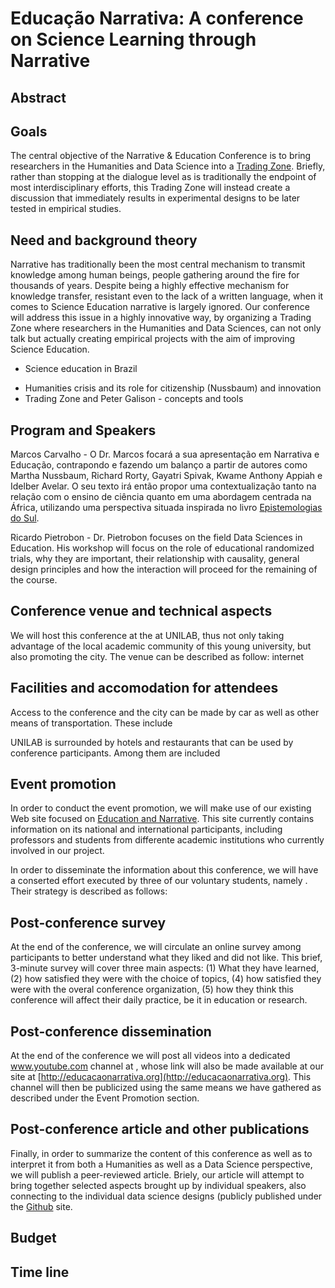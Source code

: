 # Educação Narrativa: A conference on Science Learning through Narrative

## Abstract
<!-- write at the end -->

<!-- change data science por ciencias empiricas -->

<!--

http://www.amazon.com.br/Politicamente-Incorreto-Filosofia-FELIPE-POND%C3%89-ebook/dp/B00AJ6P76M/ref=sr_1_1?ie=UTF8&qid=1402062235&sr=8-1&keywords=Guia+Politicamente+Incorreto+da+Filosofia

http://www.ces.uc.pt/bss/documentos/Para_alem_do_pensamento_abissal_RCCS78.PDF ecologia de saberes

http://www.boaventuradesousasantos.pt/documentos/fsm.pdf

william james - amazon was out of context

blog posts humanities - lente mundo

maestro monza calabar - https://www.youtube.com/watch?v=fcEjM8dLQI4

empiricas boaventura de sousa santos

nilma gomes - intelectuais negros no brasil livro santos capitulo 12

borges e william james - realismo fantastico equivalente a pluralismo, biblioteca de babel

boaventura - acesso maior ciencia

trocar ciencia de dados por ciencias empiricas

-->

## Goals
  
The central objective of the Narrative & Education Conference is to bring researchers in the Humanities and Data Science into a [Trading Zone](http://en.wikipedia.org/wiki/Trading_zones). Briefly, rather than stopping at the dialogue level as is traditionally the endpoint of most interdisciplinary efforts, this Trading Zone will instead create a discussion that immediately results in experimental designs to be later tested in empirical studies. 

<!-- cite personalizedlearningconsortium.org -->

## Need and background theory

Narrative has traditionally been the most central mechanism to transmit knowledge among human beings, people gathering around the fire for thousands of years. Despite being a highly effective mechanism for knowledge transfer, resistant even to the lack of a written language, when it comes to Science Education narrative is largely ignored. Our conference will address this issue in a highly innovative way, by organizing a Trading Zone where researchers in the Humanities and Data Sciences, can not only talk but actually creating empirical projects with the aim of improving Science Education.

* Science education in Brazil

<!-- Marcos to write about topics below -->
* Humanities crisis and its role for citizenship (Nussbaum) and innovation
* Trading Zone and Peter Galison - concepts and tools




## Program and Speakers

Marcos Carvalho - O Dr. Marcos focará a sua apresentação em Narrativa e Educação, contrapondo e fazendo um balanço a partir de autores como Martha Nussbaum, Richard Rorty, Gayatri Spivak, Kwame Anthony Appiah e Idelber Avelar. O seu texto irá então propor uma contextualização tanto na relação com o ensino de ciência quanto em uma abordagem centrada na África, utilizando uma perspectiva situada inspirada no livro [Epistemologias do Sul]().

Ricardo Pietrobon - Dr. Pietrobon focuses on the field Data Sciences in Education. His workshop will focus on the role of educational randomized trials, why they are important, their relationship with causality, general design principles and how the interaction will proceed for the remaining of the course.



## Conference venue and technical aspects

We will host this conference at the <!-- ref --> at UNILAB, thus not only taking advantage of the local academic community of this young university, but also promoting the city. The venue can be described as follow: <!-- Marcos, por favor acrescente detalhes onde você planeja realizar -->
internet

## Facilities and accomodation for attendees

Access to the conference and the city can be made by car as well as other means of transportation. These include <!-- Marcos, por favor adicione -->

UNILAB is surrounded by hotels and restaurants that can be used by conference participants. Among them are included <!-- Marcos, por favor adicione -->



## Event promotion

In order to conduct the event promotion, we will make use of our existing Web site focused on [Education and Narrative](http://educacaonarrativa.org). This site currently contains information on its national and international participants, including professors and students from differente academic institutions who currently involved in our project. 

In order to disseminate the information about this conference, we will have a conserted effort executed by three of our voluntary students, namely <!-- Marcos, adicionar nomes-->. Their strategy is described as follows:

<!-- add strategy -->



## Post-conference survey

At the end of the conference, we will circulate an online survey among participants to better understand what they liked and did not like. This brief, 3-minute survey will cover three main aspects: (1) What they have learned, (2) how satisfied they were with the choice of topics, (4) how satisfied they were with the overal conference organization, (5) how they think this conference will affect their daily practice, be it in education or research.


## Post-conference dissemination

At the end of the conference we will post all videos into a dedicated www.youtube.com channel at <!-- add link -->, whose link will also be made available at our site at [http://educacaonarrativa.org](http://educacaonarrativa.org). This channel will then be publicized using the same means we have gathered as described under the Event Promotion section.

<!-- add dissemination manual -->

## Post-conference article and other publications

Finally, in order to summarize the content of this conference as well as to interpret it from both a Humanities as well as a Data Science perspective, we will publish a peer-reviewed article. Briely, our article will attempt to bring together selected aspects brought up by individual speakers, also connecting to the individual data science designs (publicly published under the [Github]() site.



## Budget


## Time line

<!-- 
emails universidades humanas, gravação, youtube, assistente, ciencia tecnologia e sociedade, passagens estadia, internet, cartas de aceitação, plos one with waiver,

 -->
